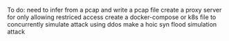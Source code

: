 To do:
    need to infer from a pcap and write a pcap file
    create a proxy server for only allowing restriced access
    create a docker-compose or k8s file to concurrently simulate attack using ddos
    make a hoic syn flood simulation attack